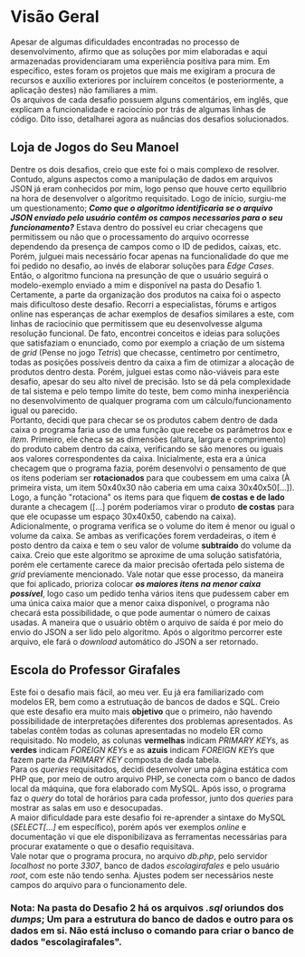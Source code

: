 # Visão Geral
Apesar de algumas dificuldades encontradas no processo de desenvolvimento, afirmo que as soluções por mim elaboradas e aqui armazenadas providenciaram uma experiência positiva para mim. Em específico, estes foram os projetos que mais me exigiram a procura de recursos e auxílio exteriores por incluírem conceitos (e posteriormente, a aplicação destes) não familiares a mim.  
Os arquivos de cada desafio possuem alguns comentários, em inglês, que explicam a funcionalidade e raciocínio por trás de algumas linhas de código. Dito isso, detalharei agora as nuâncias dos desafios solucionados.
## Loja de Jogos do Seu Manoel
Dentre os dois desafios, creio que este foi o mais complexo de resolver. Contudo, alguns aspectos como a manipulação de dados em arquivos JSON já eram conhecidos por mim, logo penso que houve certo equilíbrio na hora de desenvolver o algoritmo requisitado. Logo de início, surgiu-me um questionamento; ***Como que o algoritmo identificaria se o arquivo JSON enviado pelo usuário contêm os campos necessarios para o seu funcionamento?*** Estava dentro do possível eu criar checagens que permitissem ou não que o processamento do arquivo ocorresse dependendo da presença de campos como o ID de pedidos, caixas, etc.  
Porém, julguei mais necessário focar apenas na funcionalidade do que me foi pedido no desafio, ao invés de elaborar soluções para *Edge Cases*. Então, o algoritmo funciona na presunção de que o usuário seguirá o modelo-exemplo enviado a mim e disponível na pasta do Desafio 1.  
Certamente, a parte da organização dos produtos na caixa foi o aspecto mais dificultoso deste desafio. Recorri a especialistas, fórums e artigos online nas esperanças de achar exemplos de desafios similares a este, com linhas de raciocínio que permitissem que eu desenvolvesse alguma resolução funcional. De fato, encontrei conceitos e ideias para soluções que satisfaziam o enunciado, como por exemplo a criação de um sistema de *grid* (Pense no jogo *Tetris*) que checasse, centímetro por centímetro, todas as posições possíveis dentro da caixa a fim de otimizar a alocação de produtos dentro desta. Porém, julguei estas como não-viáveis para este desafio, apesar do seu alto nível de precisão. Isto se dá pela complexidade de tal sistema e pelo tempo limite do teste, bem como minha inexperiência no desenvolvimento de qualquer programa com um cálculo/funcionamento igual ou parecido.  
Portanto, decidi que para checar se os produtos cabem dentro de dada caixa o programa faria uso de uma função que recebe os parâmetros *box* e *item*. Primeiro, ele checa se as dimensões (altura, largura e comprimento) do produto cabem dentro da caixa, verificando se são menores ou iguais aos valores correspondentes da caixa. Inicialmente, esta era a única checagem que o programa fazia, porém desenvolvi o pensamento de que os itens poderiam ser **rotacionados** para que coubessem em uma caixa (À primeira vista, um item 50x40x30 não caberia em uma caixa 30x40x50[...]). Logo, a função "rotaciona" os items para que fiquem **de costas e de lado** durante a checagem ([...] porém poderíamos virar o produto **de costas** para que ele ocupasse um espaço 30x40x50, cabendo na caixa). Adicionalmente, o programa verifica se o volume do item é menor ou igual o volume da caixa. Se ambas as verificações forem verdadeiras, o item é posto dentro da caixa e tem o seu valor de volume **subtraído** do volume da caixa. 
Creio que este algoritmo se aproxime de uma solução satisfatória, porém ele certamente carece da maior precisão ofertada pelo sistema de *grid* previamente mencionado. Vale notar que esse processo, da maneira que foi aplicado, prioriza colocar ***os maiores itens na menor caixa possível***, logo caso um pedido tenha vários itens que pudessem caber em uma única caixa maior que a menor caixa disponível, o programa não checará esta possibilidade, o que pode aumentar o número de caixas usadas.
A maneira que o usuário obtêm o arquivo de saída é por meio do envio do JSON a ser lido pelo algoritmo. Após o algoritmo percorrer este arquivo, ele fará o *download* automático do JSON a ser retornado.
## Escola do Professor Girafales
Este foi o desafio mais fácil, ao meu ver. Eu já era familiarizado com modelos ER, bem como a estrutuação de bancos de dados e SQL. Creio que este desafio era muito mais **objetivo** que o primeiro, não havendo possibilidade de interpretações diferentes dos problemas apresentados. As tabelas contêm todas as colunas apresentadas no modelo ER como requisitado. No modelo, as colunas **vermelhas** indicam *PRIMARY KEY*s, as **verdes** indicam *FOREIGN KEY*s e as **azuis** indicam *FOREIGN KEY*s que fazem parte da *PRIMARY KEY* composta de dada tabela.  
Para os *queries* requisitados, decidi desenvolver uma página estática com PHP que, por meio de outro arquivo PHP, se conecta com o banco de dados local da máquina, que fora elaborado com MySQL. Após isso, o programa faz o *query* do total de horários para cada professor, junto dos *queries* para mostrar as salas em uso e desocupadas.  
A maior dificuldade para este desafio foi re-aprender a sintaxe do MySQL (*SELECT[...]* em específico), porém após ver exemplos *online* e documentação vi que ele disponibilizava as ferramentas necessárias para procurar exatamente o que o desafio requisitava.  
Vale notar que o programa procura, no arquivo *db.php*, pelo servidor *localhost* no porte *3307*, banco de dados *escolagirafales* e pelo usuário *root*, com este não tendo senha. Ajustes podem ser necessários neste campos do arquivo para o funcionamento dele.
### Nota: Na pasta do Desafio 2 há os arquivos *.sql* oriundos dos *dumps*; Um para a estrutura do banco de dados e outro para os dados em si. Não está incluso o comando para criar o banco de dados "escolagirafales".
